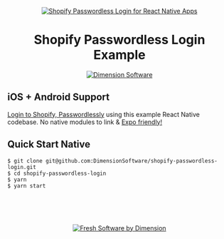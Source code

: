 
<center>

[![Shopify Passwordless Login for React Native Apps][is-image]][ds-link]

# Shopify Passwordless Login Example

[![Dimension Software][html5-image]][ds-link]

</center>

## iOS + Android Support

[Login to Shopify, Passwordlessly][pw-link] using this example React Native codebase.  No native modules to link & [Expo friendly!][expo-link]

## Quick Start Native

```
$ git clone git@github.com:DimensionSoftware/shopify-passwordless-login.git
$ cd shopify-passwordless-login
$ yarn
$ yarn start
```


<br />
<br />
<br />
<center>

[![Fresh Software by Dimension][ds-image]][ds-link]

</center>

[pw-link]: https://login.dimensionsoftware.com
[ds-link]: https://dimensionsoftware.com
[expo-link]: https://expo.io
[is-image]: https://dimensionsoftware.com/static/images/layout/dimension_icon.png
[html5-image]: http://img.shields.io/badge/HTML-5-blue.svg?style=flat
[ds-image]: https://dimensionsoftware.com/static/images/github/software_by.png
